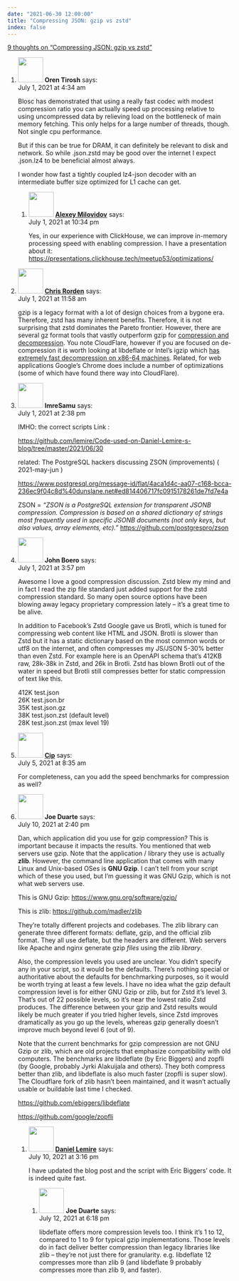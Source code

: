 ```yaml
---
date: "2021-06-30 12:00:00"
title: "Compressing JSON: gzip vs zstd"
index: false
---
```


[9 thoughts on &ldquo;Compressing JSON: gzip vs zstd&rdquo;](/lemire/blog/2021/06-30-compressing-json-gzip-vs-zstd)

<ol class="comment-list">
<li id="comment-588972" class="comment even thread-even depth-1 parent">
<div class="comment-author vcard">
<img alt src="https://secure.gravatar.com/avatar/5e02c014b9ae0d4964d09a998780074f?s=56&#038;d=mm&#038;r=g" srcset="https://secure.gravatar.com/avatar/5e02c014b9ae0d4964d09a998780074f?s=112&#038;d=mm&#038;r=g 2x" class="avatar avatar-56 photo" height="56" width="56" decoding="async" /> <b class="fn">Oren Tirosh</b> <span class="says">says:</span> </div>
<div class="comment-metadata"><time datetime="2021-07-01T04:34:31+00:00">July 1, 2021 at 4:34 am</time></a> </div>
<div class="comment-content">
<p>Blosc has demonstrated that using a really fast codec with modest compression ratio you can actually speed up processing relative to using uncompressed data by relieving load on the bottleneck of main memory fetching. This only helps for a large number of threads, though. Not single cpu performance.</p>
<p>But if this can be true for DRAM, it can definitely be relevant to disk and network. So while .json.zstd may be good over the internet I expect .json.lz4 to be beneficial almost always.</p>
<p>I wonder how fast a tightly coupled lz4-json decoder with an intermediate buffer size optimized for L1 cache can get.</p>
</div>
<ol class="children">
<li id="comment-589029" class="comment odd alt depth-2">
<div class="comment-author vcard">
<img alt src="https://secure.gravatar.com/avatar/329d6321d8fecd040220a45544d4cf52?s=56&#038;d=mm&#038;r=g" srcset="https://secure.gravatar.com/avatar/329d6321d8fecd040220a45544d4cf52?s=112&#038;d=mm&#038;r=g 2x" class="avatar avatar-56 photo" height="56" width="56" decoding="async" /> <b class="fn"><a href="https://clickhouse.tech/" class="url" rel="ugc external nofollow">Alexey Milovidov</a></b> <span class="says">says:</span> </div>
<div class="comment-metadata"><time datetime="2021-07-01T22:34:43+00:00">July 1, 2021 at 10:34 pm</time></a> </div>
<div class="comment-content">
<p>Yes, in our experience with ClickHouse, we can improve in-memory processing speed with enabling compression. I have a presentation about it: <a href="https://presentations.clickhouse.tech/meetup53/optimizations/" rel="nofollow ugc">https://presentations.clickhouse.tech/meetup53/optimizations/</a></p>
</div>
</li>
</ol>
</li>
<li id="comment-588997" class="comment even thread-odd thread-alt depth-1">
<div class="comment-author vcard">
<img alt src="https://secure.gravatar.com/avatar/59bdc242a1e3410f4414a5f183fa567f?s=56&#038;d=mm&#038;r=g" srcset="https://secure.gravatar.com/avatar/59bdc242a1e3410f4414a5f183fa567f?s=112&#038;d=mm&#038;r=g 2x" class="avatar avatar-56 photo" height="56" width="56" loading="lazy" decoding="async" /> <b class="fn"><a href="https://www.mricro.com" class="url" rel="ugc external nofollow">Chris Rorden</a></b> <span class="says">says:</span> </div>
<div class="comment-metadata"><time datetime="2021-07-01T11:58:10+00:00">July 1, 2021 at 11:58 am</time></a> </div>
<div class="comment-content">
<p>gzip is a legacy format with a lot of design choices from a bygone era. Therefore, zstd has many inherent benefits. Therefore, it is not surprising that zstd dominates the Pareto frontier. However, there are several gz format tools that vastly outperform gzip for <a href="https://github.com/neurolabusc/pigz-bench-python" rel="nofollow ugc">compression and decompression</a>. You note CloudFlare, however if you are focused on de-compression it is worth looking at libdeflate or Intel&rsquo;s igzip which <a href="https://github.com/zlib-ng/zlib-ng/issues/986" rel="nofollow ugc">has extremely fast decompression on x86-64 machines</a>. Related, for web applications Google&rsquo;s Chrome does include a number of optimizations (some of which have found there way into CloudFlare).</p>
</div>
</li>
<li id="comment-589005" class="comment odd alt thread-even depth-1">
<div class="comment-author vcard">
<img alt src="https://secure.gravatar.com/avatar/7c9dbef154d78b7748f012517b8d37c6?s=56&#038;d=mm&#038;r=g" srcset="https://secure.gravatar.com/avatar/7c9dbef154d78b7748f012517b8d37c6?s=112&#038;d=mm&#038;r=g 2x" class="avatar avatar-56 photo" height="56" width="56" loading="lazy" decoding="async" /> <b class="fn">ImreSamu</b> <span class="says">says:</span> </div>
<div class="comment-metadata"><time datetime="2021-07-01T14:38:37+00:00">July 1, 2021 at 2:38 pm</time></a> </div>
<div class="comment-content">
<p>IMHO: the correct scripts Link :</p>
<p><a href="https://github.com/lemire/Code-used-on-Daniel-Lemire-s-blog/tree/master/2021/06/30" rel="nofollow ugc">https://github.com/lemire/Code-used-on-Daniel-Lemire-s-blog/tree/master/2021/06/30</a></p>
<p>related: The PostgreSQL hackers discussing ZSON (improvements) ( 2021-may-jun )</p>
<p><a href="https://www.postgresql.org/message-id/flat/4aca1d4c-aa07-c168-bcca-236ec9f04c8d%40dunslane.net#ed814406717fc0915178261de7fd7e4a" rel="nofollow ugc">https://www.postgresql.org/message-id/flat/4aca1d4c-aa07-c168-bcca-236ec9f04c8d%40dunslane.net#ed814406717fc0915178261de7fd7e4a</a></p>
<p>ZSON = <em>&ldquo;ZSON is a PostgreSQL extension for transparent JSONB compression. Compression is based on a shared dictionary of strings most frequently used in specific JSONB documents (not only keys, but also values, array elements, etc).&rdquo;</em> <a href="https://github.com/postgrespro/zson" rel="nofollow ugc">https://github.com/postgrespro/zson</a></p>
</div>
</li>
<li id="comment-589009" class="comment even thread-odd thread-alt depth-1">
<div class="comment-author vcard">
<img alt src="https://secure.gravatar.com/avatar/0e88085394bf8eeaddeb13104d65ccf6?s=56&#038;d=mm&#038;r=g" srcset="https://secure.gravatar.com/avatar/0e88085394bf8eeaddeb13104d65ccf6?s=112&#038;d=mm&#038;r=g 2x" class="avatar avatar-56 photo" height="56" width="56" loading="lazy" decoding="async" /> <b class="fn">John Boero</b> <span class="says">says:</span> </div>
<div class="comment-metadata"><time datetime="2021-07-01T15:57:32+00:00">July 1, 2021 at 3:57 pm</time></a> </div>
<div class="comment-content">
<p>Awesome I love a good compression discussion. Zstd blew my mind and in fact I read the zip file standard just added support for the zstd compression standard. So many open source options have been blowing away legacy proprietary compression lately &#8211; it&rsquo;s a great time to be alive.</p>
<p>In addition to Facebook&rsquo;s Zstd Google gave us Brotli, which is tuned for compressing web content like HTML and JSON. Brotli is slower than Zstd but it has a static dictionary based on the most common words or utf8 on the internet, and often compresses my JS/JSON 5-30% better than even Zstd. For example here is an OpenAPI schema that&rsquo;s 412KB raw, 28k-38k in Zstd, and 26k in Brotli. Zstd has blown Brotli out of the water in speed but Brotli still compresses better for static compression of text like this.</p>
<p>412K test.json<br/>
26K test.json.br<br/>
35K test.json.gz<br/>
38K test.json.zst (default level)<br/>
28K test.json.zst (max level 19)</p>
</div>
</li>
<li id="comment-589399" class="comment odd alt thread-even depth-1">
<div class="comment-author vcard">
<img alt src="https://secure.gravatar.com/avatar/ebf51a24a355b8b6d640992e746d5e00?s=56&#038;d=mm&#038;r=g" srcset="https://secure.gravatar.com/avatar/ebf51a24a355b8b6d640992e746d5e00?s=112&#038;d=mm&#038;r=g 2x" class="avatar avatar-56 photo" height="56" width="56" loading="lazy" decoding="async" /> <b class="fn"><a href="https://twitter.com/acip" class="url" rel="ugc external nofollow">Cip</a></b> <span class="says">says:</span> </div>
<div class="comment-metadata"><time datetime="2021-07-05T08:35:37+00:00">July 5, 2021 at 8:35 am</time></a> </div>
<div class="comment-content">
<p>For completeness, can you add the speed benchmarks for compression as well?</p>
</div>
</li>
<li id="comment-590193" class="comment even thread-odd thread-alt depth-1 parent">
<div class="comment-author vcard">
<img alt src="https://secure.gravatar.com/avatar/46a12c8cf24f9d7f8ad7a1ef3ee5a010?s=56&#038;d=mm&#038;r=g" srcset="https://secure.gravatar.com/avatar/46a12c8cf24f9d7f8ad7a1ef3ee5a010?s=112&#038;d=mm&#038;r=g 2x" class="avatar avatar-56 photo" height="56" width="56" loading="lazy" decoding="async" /> <b class="fn">Joe Duarte</b> <span class="says">says:</span> </div>
<div class="comment-metadata"><time datetime="2021-07-10T14:40:27+00:00">July 10, 2021 at 2:40 pm</time></a> </div>
<div class="comment-content">
<p>Dan, which application did you use for gzip compression? This is important because it impacts the results. You mentioned that web servers use gzip. Note that the application / library they use is actually <strong>zlib</strong>. However, the command line application that comes with many Linux and Unix-based OSes is <strong>GNU Gzip</strong>. I can&rsquo;t tell from your script which of these you used, but I&rsquo;m guessing it was GNU Gzip, which is not what web servers use.</p>
<p>This is GNU Gzip: <a href="https://www.gnu.org/software/gzip/" rel="nofollow ugc">https://www.gnu.org/software/gzip/</a></p>
<p>This is zlib: <a href="https://github.com/madler/zlib" rel="nofollow ugc">https://github.com/madler/zlib</a></p>
<p>They&rsquo;re totally different projects and codebases. The zlib library can generate three different formats: deflate, gzip, and the official zlib format. They all use deflate, but the headers are different. Web servers like Apache and nginx generate gzip <em>files</em> using the zlib <em>library</em>.</p>
<p>Also, the compression levels you used are unclear. You didn&rsquo;t specify any in your script, so it would be the defaults. There&rsquo;s nothing special or authoritative about the defaults for benchmarking purposes, so it would be worth trying at least a few levels. I have no idea what the gzip default compression level is for either GNU Gzip or zlib, but for Zstd it&rsquo;s level 3. That&rsquo;s out of 22 possible levels, so it&rsquo;s near the lowest ratio Zstd produces. The difference between your gzip and Zstd results would likely be much greater if you tried higher levels, since Zstd improves dramatically as you go up the levels, whereas gzip generally doesn&rsquo;t improve much beyond level 6 (out of 9).</p>
<p>Note that the current benchmarks for gzip compression are not GNU Gzip or zlib, which are old projects that emphasize compatibility with old computers. The benchmarks are libdeflate (by Eric Biggers) and zopfli (by Google, probably Jyrki Alakuijala and others). They both compress better than zlib, and libdeflate is also much faster (zopfli is super slow). The Cloudflare fork of zlib hasn&rsquo;t been maintained, and it wasn&rsquo;t actually usable or buildable last time I checked.</p>
<p><a href="https://github.com/ebiggers/libdeflate" rel="nofollow ugc">https://github.com/ebiggers/libdeflate</a></p>
<p><a href="https://github.com/google/zopfli" rel="nofollow ugc">https://github.com/google/zopfli</a></p>
</div>
<ol class="children">
<li id="comment-590196" class="comment byuser comment-author-lemire bypostauthor odd alt depth-2 parent">
<div class="comment-author vcard">
<img alt src="https://secure.gravatar.com/avatar/2ca999bef9535950f5b84281a4dab006?s=56&#038;d=mm&#038;r=g" srcset="https://secure.gravatar.com/avatar/2ca999bef9535950f5b84281a4dab006?s=112&#038;d=mm&#038;r=g 2x" class="avatar avatar-56 photo" height="56" width="56" loading="lazy" decoding="async" /> <b class="fn"><a href="https://lemire.me/en/" class="url" rel="ugc">Daniel Lemire</a></b> <span class="says">says:</span> </div>
<div class="comment-metadata"><time datetime="2021-07-10T15:16:27+00:00">July 10, 2021 at 3:16 pm</time></a> </div>
<div class="comment-content">
<p>I have updated the blog post and the script with Eric Biggers&rsquo; code. It is indeed quite fast.</p>
</div>
<ol class="children">
<li id="comment-590458" class="comment even depth-3">
<div class="comment-author vcard">
<img alt src="https://secure.gravatar.com/avatar/46a12c8cf24f9d7f8ad7a1ef3ee5a010?s=56&#038;d=mm&#038;r=g" srcset="https://secure.gravatar.com/avatar/46a12c8cf24f9d7f8ad7a1ef3ee5a010?s=112&#038;d=mm&#038;r=g 2x" class="avatar avatar-56 photo" height="56" width="56" loading="lazy" decoding="async" /> <b class="fn">Joe Duarte</b> <span class="says">says:</span> </div>
<div class="comment-metadata"><time datetime="2021-07-12T18:18:29+00:00">July 12, 2021 at 6:18 pm</time></a> </div>
<div class="comment-content">
<p>libdeflate offers more compression levels too. I think it&rsquo;s 1 to 12, compared to 1 to 9 for typical gzip implementations. Those levels do in fact deliver better compression than legacy libraries like zlib – they&rsquo;re not just there for granularity. e.g. libdeflate 12 compresses more than zlib 9 (and libdeflate 9 probably compresses more than zlib 9, and faster).</p>
</div>
</li>
</ol>
</li>
</ol>
</li>
</ol>
